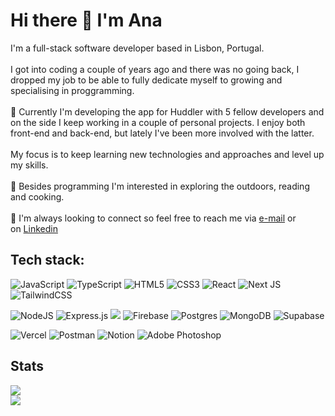 # Hi there 👋 I'm Ana



I'm a full-stack software developer based in Lisbon, Portugal.<br><br>I got into coding a couple of years ago and there was no going back, I dropped my job to be able to fully dedicate myself to growing and specialising in proggramming.<br><br>🔭 Currently I'm developing the app for Huddler with 5 fellow developers and on the side I keep working in a couple of personal projects. I enjoy both front-end and back-end, but lately I've been more involved with the latter.<br><br>My focus is to keep learning new technologies and approaches and level up my skills.<br><br>🌱 Besides programming I'm interested in exploring the outdoors, reading and cooking.<br><br>💬 I'm always looking to connect so feel free to reach me via [e-mail](mailto:anaferrarifirmo@gmail.com) or on [Linkedin](https://www.linkedin.com/in/ana-ferrari-firmo/)



## Tech stack:

![JavaScript](https://img.shields.io/badge/javascript-%23323330.svg?style=flat&logo=javascript&logoColor=%23F7DF1E)
![TypeScript](https://img.shields.io/badge/typescript-%23007ACC.svg?style=flat&logo=typescript&logoColor=white)
![HTML5](https://img.shields.io/badge/html5-%23E34F26.svg?style=flat&logo=html5&logoColor=white)
![CSS3](https://img.shields.io/badge/css3-%231572B6.svg?style=flat&logo=css3&logoColor=white)
![React](https://img.shields.io/badge/react-%2320232a.svg?style=flat&logo=react&logoColor=%2361DAFB)
![Next JS](https://img.shields.io/badge/Next-black?style=flat&logo=next.js&logoColor=white)
![TailwindCSS](https://img.shields.io/badge/tailwindcss-%2338B2AC.svg?style=flat&logo=tailwind-css&logoColor=white)


 ![NodeJS](https://img.shields.io/badge/node.js-6DA55F?style=flat&logo=node.js&logoColor=white)
 ![Express.js](https://img.shields.io/badge/express.js-%23404d59.svg?style=flat&logo=express&logoColor=%2361DAFB)
<span><img src="https://img.shields.io/badge/AWS-232F3E?logo=Amazon AWS&logoColor=white&style=flat" /><span>
 ![Firebase](https://img.shields.io/badge/firebase-%23039BE5.svg?style=flat&logo=firebase)
 ![Postgres](https://img.shields.io/badge/postgres-%23316192.svg?style=flat&logo=postgresql&logoColor=white)
 ![MongoDB](https://img.shields.io/badge/MongoDB-%234ea94b.svg?style=flat&logo=mongodb&logoColor=white)
 ![Supabase](https://img.shields.io/badge/Supabase-3ECF8E?style=flat&logo=supabase&logoColor=white)
 
 ![Vercel](https://img.shields.io/badge/vercel-%23000000.svg?style=flat&logo=vercel&logoColor=white)
 ![Postman](https://img.shields.io/badge/Postman-FF6C37?style=flat&logo=postman&logoColor=white)
 ![Notion](https://img.shields.io/badge/Notion-%23000000.svg?style=flat&logo=notion&logoColor=white)
 ![Adobe Photoshop](https://img.shields.io/badge/adobephotoshop-%2331A8FF.svg?style=flat&logo=adobephotoshop&logoColor=white)

## Stats
![](https://github-readme-stats.vercel.app/api?username=aferrarifirmo&theme=dark&hide_border=false&include_all_commits=false&count_private=false)<br/>
![](https://github-readme-stats.vercel.app/api/top-langs/?username=aferrarifirmo&theme=dark&hide_border=false&include_all_commits=false&count_private=false&layout=compact)
